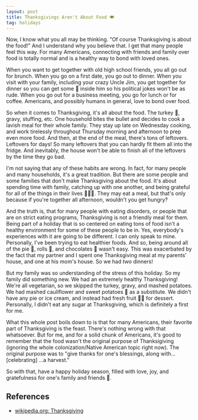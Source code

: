 ```yaml
---
layout: post
title: Thanksgivings Aren't About Food 🍽
tag: holidays
---
```


Now, I know what you all may be thinking. "Of course Thanksgiving is about the food!" And I understand why you believe that. I get that many people feel this way. For many Americans, connecting with friends and family over food is totally normal and is a healthy way to bond with loved ones.

When you want to get together with old high school friends, you all go out for brunch. When you go on a first date, you go out to dinner. When you visit with your family, including your crazy Uncle Jim, you get together for dinner so you can get some 🥃 inside him so his political jokes won't be as rude. When you go out for a business meeting, you go for lunch or for coffee. Americans, and possibly humans in general, love to bond over food.

So when it comes to Thanksgiving, it's all about the food. The turkey 🦃, gravy, stuffing, etc. One household bites the bullet and decides to cook a lavish meal for their whole family. They stay up late on Wednesday cooking, and work tirelessly throughout Thursday morning and afternoon to prep even more food. And then, at the end of the meal, there's tons of leftovers. Leftovers for days! So many leftovers that you can hardly fit them all into the fridge. And inevitably, the house won't be able to finish all of the leftovers by the time they go bad.

I'm not saying that any of these habits are wrong. In fact, for many people and many households, it's a great tradition. But there are some people and some families that don't make Thanksgiving about the food. It's about spending time with family, catching up with one another, and being grateful for all of the things in their lives 🙇🏻‍♀️. They may eat a meal, but that's only because if you're together all afternoon, wouldn't you get hungry?

And the truth is, that for many people with eating disorders, or people that are on strict eating programs, Thanksgiving is not a friendly meal for them. Being part of a holiday that is so centered on eating tons of food isn't a healthy environment for some of these people to be in. Yes, everybody's experiences with it are going to be different. I can only speak to mine. Personally, I've been trying to eat healthier foods. And so, being around all of the pie 🥧, rolls 🥖, and chocolates 🍫 wasn't easy. This was exacerbated by the fact that my partner and I spent one Thanksgiving meal at my parents' house, and one at his mom's house. So we had _two_ dinners!

But my family was so understanding of the stress of this holiday. So my family did something new. We had an extremely healthy Thanksgiving! We're all vegetarian, so we skipped the turkey, gravy, and mashed potatoes. We had mashed cauliflower and sweet potatoes 🥔 as a substitute. We didn't have any pie or ice cream, and instead had fresh fruit 🍓🍇 for dessert. Personally, I didn't eat any sugar at Thanksgiving, which is definitely a first for me.

What this whole post boils down to is that for many Americans, their favorite part of Thanksgiving is the feast. There's nothing wrong with that whatsoever. But for me, and for a solid chunk of Americans, it's good to remember that the food wasn't the original purpose of Thanksigiving (ignoring the whole colonization/Native American topic right now). The original purpose was to "give thanks for one's blessings, along with... [celebrating] ...a harvest."

So with that, have a happy holiday season, filled with love, joy, and gratefulness for one's family and friends 🥂.

## References

* <a href="https://en.wikipedia.org/wiki/Thanksgiving_(United_States)" target="_blank">wikipedia.org: Thanksgiving</a>
